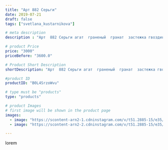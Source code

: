 ```yaml
---
title: "Арт 882 Серьги"
date: 2019-07-21
draft: false
tags: ["svetlana_kustarnikova"]

# meta description
description : "Арт  882 Серьги агат  граненый  гранат  застежка гвоздики. Металл родий."

# product Price
price: "3000"
priceBefore: "3600.0"

# Product Short Description
shortDescription: "Арт  882 Серьги агат  граненый  гранат  застежка гвоздики. Металл родий."

#product ID
productID: "B0L4SrzoWvu"

# type must be "products"
type: "products"

# product Images
# first image will be shown in the product page
images:
  - image: "https://scontent-arn2-1.cdninstagram.com/v/t51.2885-15/e35/p1080x1080/67444237_2564715923573387_5828300375756617847_n.jpg?tp=1&_nc_ht=scontent-arn2-1.cdninstagram.com&_nc_cat=111&_nc_ohc=qv-wIrepxikAX8GbIn-&oh=a9cacf969eccb8ab7938ecc7aa1a708e&oe=606AFB2F&ig_cache_key=MjA5MzAxNDAyMDM2MjcxNTQzMA%3D%3D.2"
  - image: "https://scontent-arn2-2.cdninstagram.com/v/t51.2885-15/e35/p1080x1080/66118267_226898704953948_1864238923277132661_n.jpg?tp=1&_nc_ht=scontent-arn2-2.cdninstagram.com&_nc_cat=100&_nc_ohc=MVZ8o004Y8AAX_YsFg3&oh=4d65a6657393a4dfede2bbf8ebc1c5ff&oe=606C030B&ig_cache_key=MjA5MzAxNDAyMDM3OTM4MzY1OA%3D%3D.2"

---
```

lorem
